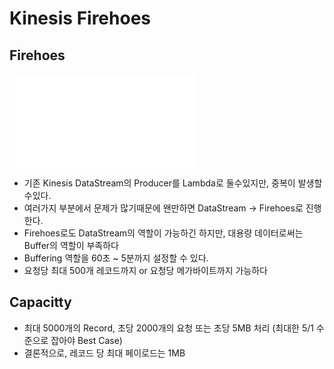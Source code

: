 # Kinesis Firehoes

## Firehoes

![firehoes](./fire-hoes.md)

- 기존 Kinesis DataStream의 Producer를 Lambda로 둘수있지만, 중복이 발생할 수있다.
- 여러가지 부분에서 문제가 많기때문에 왠만하면 DataStream -> Firehoes로 진행한다.
- Firehoes로도 DataStream의 역할이 가능하긴 하지만, 대용량 데이터로써는 Buffer의 역할이 부족하다
- Buffering 역할을 60초 ~ 5분까지 설정할 수 있다.
- 요청당 최대 500개 레코드까지 or 요청당 메가바이트까지 가능하다

## Capacitty

- 최대 5000개의 Record, 초당 2000개의 요청 또는 초당 5MB 처리 (최대한 5/1 수준으로 잡아야 Best Case)
- 결론적으로, 레코드 당 최대 페이로드는 1MB

